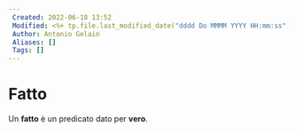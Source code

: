 ```yaml
---
 Created: 2022-06-18 13:52
 Modified: <%+ tp.file.last_modified_date("dddd Do MMMM YYYY HH:mm:ss") %>
 Author: Antonio Gelain
 Aliases: []
 Tags: []
---
```


# Fatto
Un **fatto** è un predicato dato per **vero**.